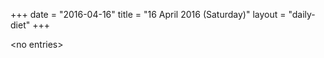 +++
date = "2016-04-16"
title = "16 April 2016 (Saturday)"
layout = "daily-diet"
+++


\<no entries\>

